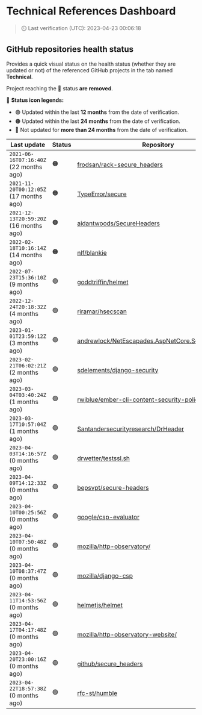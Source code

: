 
# Technical References Dashboard

> :timer_clock: Last verification (UTC): 2023-04-23 00:06:18

## GitHub repositories health status

Provides a quick visual status on the health status (whether they are updated or not) of the referenced GitHub projects in the tab named **Technical**.

Project reaching the :red_circle: status **are removed**.

:speech_balloon: **Status icon legends:**

* :green_circle: Updated within the last **12 months** from the date of verification.
* :orange_circle: Updated within the last **24 months** from the date of verification.
* :red_circle: Not updated for **more than 24 months** from the date of verification.

| Last update | Status | Repository |
| --- | --- | --- |
| `2021-06-16T07:16:40Z` (22 months ago) | :orange_circle: | [frodsan/rack-secure_headers](https://github.com/frodsan/rack-secure_headers) |
| `2021-11-20T00:12:05Z` (17 months ago) | :orange_circle: | [TypeError/secure](https://github.com/TypeError/secure) |
| `2021-12-13T20:59:20Z` (16 months ago) | :orange_circle: | [aidantwoods/SecureHeaders](https://github.com/aidantwoods/SecureHeaders) |
| `2022-02-18T10:16:14Z` (14 months ago) | :orange_circle: | [nlf/blankie](https://github.com/nlf/blankie) |
| `2022-07-23T15:36:10Z` (9 months ago) | :green_circle: | [goddtriffin/helmet](https://github.com/goddtriffin/helmet) |
| `2022-12-24T20:18:32Z` (4 months ago) | :green_circle: | [riramar/hsecscan](https://github.com/riramar/hsecscan) |
| `2023-01-01T23:59:12Z` (3 months ago) | :green_circle: | [andrewlock/NetEscapades.AspNetCore.SecurityHeaders](https://github.com/andrewlock/NetEscapades.AspNetCore.SecurityHeaders) |
| `2023-02-21T06:02:21Z` (2 months ago) | :green_circle: | [sdelements/django-security](https://github.com/sdelements/django-security) |
| `2023-03-04T03:40:24Z` (1 months ago) | :green_circle: | [rwjblue/ember-cli-content-security-policy/](https://github.com/rwjblue/ember-cli-content-security-policy/) |
| `2023-03-17T10:57:04Z` (1 months ago) | :green_circle: | [Santandersecurityresearch/DrHeader](https://github.com/Santandersecurityresearch/DrHeader) |
| `2023-04-03T14:16:57Z` (0 months ago) | :green_circle: | [drwetter/testssl.sh](https://github.com/drwetter/testssl.sh) |
| `2023-04-09T14:12:33Z` (0 months ago) | :green_circle: | [bepsvpt/secure-headers](https://github.com/bepsvpt/secure-headers) |
| `2023-04-10T00:25:56Z` (0 months ago) | :green_circle: | [google/csp-evaluator](https://github.com/google/csp-evaluator) |
| `2023-04-10T07:50:48Z` (0 months ago) | :green_circle: | [mozilla/http-observatory/](https://github.com/mozilla/http-observatory/) |
| `2023-04-10T08:37:47Z` (0 months ago) | :green_circle: | [mozilla/django-csp](https://github.com/mozilla/django-csp) |
| `2023-04-11T14:53:56Z` (0 months ago) | :green_circle: | [helmetjs/helmet](https://github.com/helmetjs/helmet) |
| `2023-04-17T04:17:48Z` (0 months ago) | :green_circle: | [mozilla/http-observatory-website/](https://github.com/mozilla/http-observatory-website/) |
| `2023-04-20T23:00:16Z` (0 months ago) | :green_circle: | [github/secure_headers](https://github.com/github/secure_headers) |
| `2023-04-22T18:57:38Z` (0 months ago) | :green_circle: | [rfc-st/humble](https://github.com/rfc-st/humble) |


